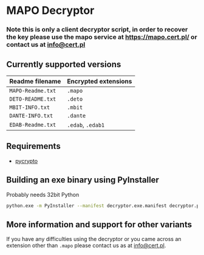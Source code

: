 # MAPO Decryptor

### Note this is only a client decryptor script, in order to recover the key please use the mapo service at https://mapo.cert.pl/ or contact us at [info@cert.pl](mailto:info@cert.pl)

## Currently supported versions


| Readme filename 	| Encrypted extensions 	|
|-----------------	|----------------------	|
| `MAPO-Readme.txt` 	| `.mapo`                	|
| `DETO-README.txt` 	| `.deto`                	|
| `MBIT-INFO.txt`   	| `.mbit`                	|
| `DANTE-INFO.txt`  	| `.dante`                	|
| `EDAB-Readme.txt` 	| `.edab`, `.edab1`        	|


## Requirements

 * [pycrypto](https://pypi.org/project/pycrypto/)


## Building an exe binary using PyInstaller

Probably needs 32bit Python

```bash
python.exe -m PyInstaller --manifest decryptor.exe.manifest decryptor.py --uac-admin -F
```

## More information and support for other variants

If you have any difficulties using the decryptor or you came across an extension other than `.mapo` please contact us as at [info@cert.pl](mailto:info@cert.pl).
